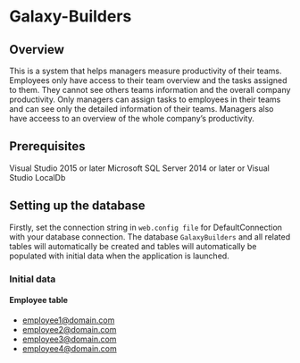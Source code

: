 # Galaxy-Builders

## Overview

This is a system that helps managers measure productivity of their teams. Employees only have access to their team overview and the tasks assigned to them. They cannot see others teams information and the overall company productivity. Only managers can assign tasks to employees in their teams and can see only the detailed information of their teams. Managers also have acceess to an overview of the whole company’s
productivity.

## Prerequisites

Visual Studio 2015 or later
Microsoft SQL Server 2014 or later or Visual Studio LocalDb

## Setting up the database

Firstly, set the connection string in `web.config file` for DefaultConnection with your database connection. The database `GalaxyBuilders` and all related tables will automatically be created and tables will automatically be populated with initial data when the application is launched.

### Initial data

#### Employee table
- employee1@domain.com
- employee2@domain.com
- employee3@domain.com
- employee4@domain.com